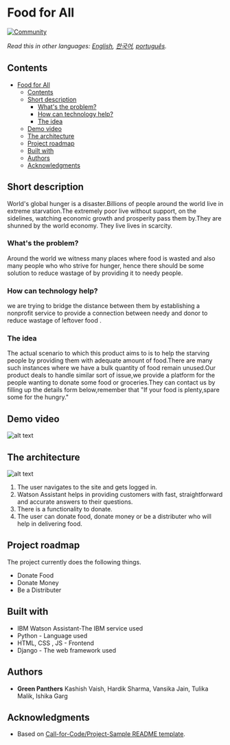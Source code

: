 # Food for All

[![Community](https://img.shields.io/badge/Join-Community-blue)](https://developer.ibm.com/callforcode/get-started/)

_Read this in other languages: [English](README.md), [한국어](./docs/README.ko.md), [português](./docs/README.pt_br.md)._

## Contents

- [Food for All](#submission-or-project-name)
  - [Contents](#contents)
  - [Short description](#short-description)
    - [What's the problem?](#whats-the-problem)
    - [How can technology help?](#how-can-technology-help)
    - [The idea](#the-idea)
  - [Demo video](#demo-video)
  - [The architecture](#the-architecture)
  - [Project roadmap](#project-roadmap)
  - [Built with](#built-with)
  - [Authors](#authors)
  - [Acknowledgments](#acknowledgments)

## Short description
World's global hunger is a disaster.Billions of people around the world live in extreme starvation.The extremely poor live without support, on the sidelines, watching economic growth and prosperity pass them by.They are shunned by the world economy. They live lives in scarcity.


### What's the problem?
Around the world we witness many places where food is wasted and also many people who who strive for hunger, hence there should be some solution to reduce wastage of by providing it to needy people.

### How can technology help?
we are trying to bridge the distance between them by establishing a nonprofit service to provide a connection between needy and donor to  reduce wastage of leftover food .


### The idea
The actual scenario to which this product aims to is to help the starving people by providing them with adequate amount of food.There are many such instances where we have a bulk quantity of food remain unused.Our product deals to handle similar sort of issue,we provide a platform for the people wanting to donate some food or groceries.They can contact us by filling up the details form below,remember that "If your food is plenty,spare some for the hungry."



## Demo video

![alt text](https://vimeo.com/564753733)

## The architecture

![alt text](https://github.com/kashishvaish/FoodForAll/blob/main/workflow.png?raw=true)

1. The user navigates to the site and gets logged in.
2. Watson Assistant helps in providing customers with fast, straightforward and accurate answers to their questions.
3. There is a functionality to donate.
4. The user can donate food, donate money or be a distributer who will help in delivering food.

## Project roadmap

The project currently does the following things.

- Donate Food
- Donate Money
- Be a Distributer



## Built with
- IBM Watson Assistant-The IBM service used
- Python - Language used 
- HTML, CSS , JS - Frontend
- Django - The web framework used



## Authors

- **Green Panthers**  Kashish Vaish, Hardik Sharma, Vansika Jain, Tulika Malik, Ishika Garg

## Acknowledgments

- Based on [Call-for-Code/Project-Sample README template](https://github.com/Call-for-Code/Project-Sample#readme).


